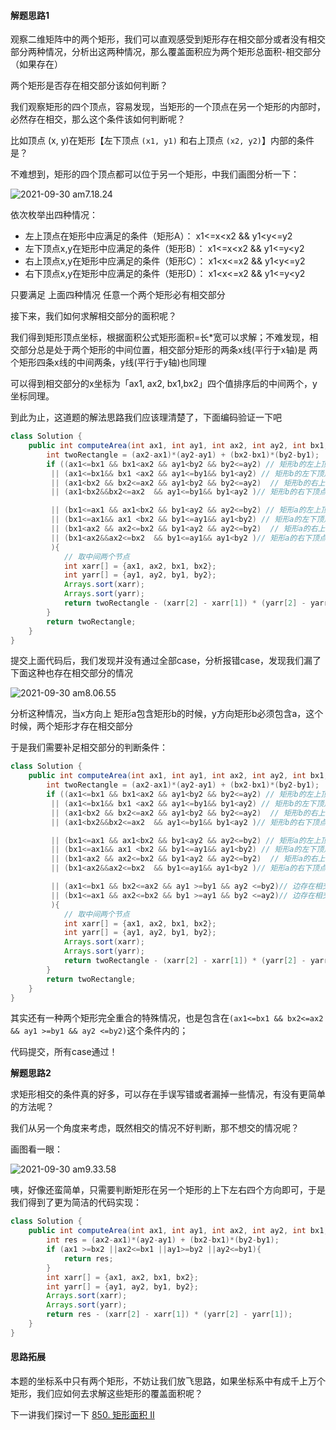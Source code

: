 #### 解题思路1

观察二维矩阵中的两个矩形，我们可以直观感受到矩形存在相交部分或者没有相交部分两种情况，分析出这两种情况，那么覆盖面积应为两个矩形总面积-相交部分（如果存在）

两个矩形是否存在相交部分该如何判断？

我们观察矩形的四个顶点，容易发现，当矩形的一个顶点在另一个矩形的内部时，必然存在相交，那么这个条件该如何判断呢？

比如顶点 (x, y)在矩形【左下顶点 `(x1, y1)` 和右上顶点 `(x2, y2)`】内部的条件是？

不难想到，矩形的四个顶点都可以位于另一个矩形，中我们画图分析一下：

![2021-09-30 am7.18.24](/Users/dw/Documents/Pictures/blog/2021-09-30%20am7.18.24-20210930095202858.png)



依次枚举出四种情况：

- 左上顶点在矩形中应满足的条件（矩形A）： x1<=x<x2 && y1<y<=y2 
-  左下顶点x,y在矩形中应满足的条件（矩形B）： x1<=x<x2 && y1<=y<y2
-  右上顶点x,y在矩形中应满足的条件（矩形C）： x1<x<=x2 && y1<y<=y2 
-  右下顶点x,y在矩形中应满足的条件（矩形D）： x1<x<=x2  && y1<=y<y2



只要满足 上面四种情况 任意一个两个矩形必有相交部分



接下来，我们如何求解相交部分的面积呢？



我们得到矩形顶点坐标，根据面积公式矩形面积=长*宽可以求解；不难发现，相交部分总是处于两个矩形的中间位置，相交部分矩形的两条x线(平行于x轴)是 两个矩形四条x线的中间两条，y线(平行于y轴)也同理

可以得到相交部分的x坐标为「ax1, ax2, bx1,bx2」四个值排序后的中间两个，y坐标同理。



到此为止，这道题的解法思路我们应该理清楚了，下面编码验证一下吧

```java
class Solution {
    public int computeArea(int ax1, int ay1, int ax2, int ay2, int bx1, int by1, int bx2, int by2) {
        int twoRectangle = (ax2-ax1)*(ay2-ay1) + (bx2-bx1)*(by2-by1);
        if ((ax1<=bx1 && bx1<ax2 && ay1<by2 && by2<=ay2) // 矩形b的左上顶点（bx1,by2）在矩形a中
         || (ax1<=bx1&& bx1 <ax2 && ay1<=by1&& by1<ay2) // 矩形b的左下顶点（bx1,by1）在矩形a中
         || (ax1<bx2 && bx2<=ax2 && ay1<by2 && by2<=ay2)  // 矩形b的右上顶点（bx2,by2）在矩形a中
         || (ax1<bx2&&bx2<=ax2  && ay1<=by1&& by1<ay2 )// 矩形b的右下顶点（bx2,by1）在矩形a中

         || (bx1<=ax1 && ax1<bx2 && by1<ay2 && ay2<=by2) // 矩形a的左上顶点（ax1,ay2）在矩形b中
         || (bx1<=ax1&& ax1 <bx2 && by1<=ay1&& ay1<by2) // 矩形a的左下顶点（ax1,ay1）在矩形b中
         || (bx1<ax2 && ax2<=bx2 && by1<ay2 && ay2<=by2)  // 矩形a的右上顶点（ax2,ay2）在矩形b中
         || (bx1<ax2&&ax2<=bx2  && by1<=ay1&& ay1<by2 )// 矩形a的右下顶点（ax2,ay1）在矩形b中
         ){
            // 取中间两个节点
            int xarr[] = {ax1, ax2, bx1, bx2};
            int yarr[] = {ay1, ay2, by1, by2};
            Arrays.sort(xarr);
            Arrays.sort(yarr);
            return twoRectangle - (xarr[2] - xarr[1]) * (yarr[2] - yarr[1]);
        }
        return twoRectangle;
    }
}
```



提交上面代码后，我们发现并没有通过全部case，分析报错case，发现我们漏了下面这种也存在相交部分的情况



![2021-09-30 am8.06.55](/Users/dw/Documents/Pictures/blog/2021-09-30%20am8.06.55-2966722.png)



分析这种情况，当x方向上 矩形a包含矩形b的时候，y方向矩形b必须包含a，这个时候，两个矩形才存在相交部分



于是我们需要补足相交部分的判断条件：



```java
class Solution {
    public int computeArea(int ax1, int ay1, int ax2, int ay2, int bx1, int by1, int bx2, int by2) {
        int twoRectangle = (ax2-ax1)*(ay2-ay1) + (bx2-bx1)*(by2-by1);
        if ((ax1<=bx1 && bx1<ax2 && ay1<by2 && by2<=ay2) // 矩形b的左上顶点（bx1,by2）在矩形a中
         || (ax1<=bx1&& bx1 <ax2 && ay1<=by1&& by1<ay2) // 矩形b的左下顶点（bx1,by1）在矩形a中
         || (ax1<bx2 && bx2<=ax2 && ay1<by2 && by2<=ay2)  // 矩形b的右上顶点（bx2,by2）在矩形a中
         || (ax1<bx2&&bx2<=ax2  && ay1<=by1&& by1<ay2 )// 矩形b的右下顶点（bx2,by1）在矩形a中

         || (bx1<=ax1 && ax1<bx2 && by1<ay2 && ay2<=by2) // 矩形a的左上顶点（ax1,ay2）在矩形b中
         || (bx1<=ax1&& ax1 <bx2 && by1<=ay1&& ay1<by2) // 矩形a的左下顶点（ax1,ay1）在矩形b中
         || (bx1<ax2 && ax2<=bx2 && by1<ay2 && ay2<=by2)  // 矩形a的右上顶点（ax2,ay2）在矩形b中
         || (bx1<ax2&&ax2<=bx2  && by1<=ay1&& ay1<by2 )// 矩形a的右下顶点（ax2,ay1）在矩形b中

         || (ax1<=bx1 && bx2<=ax2 && ay1 >=by1 && ay2 <=by2)// 边存在相交部分（a水平方向更长）
         || (bx1<=ax1 && ax2<=bx2 && by1 >=ay1 && by2 <=ay2)// 边存在相交部分（b水平方向更长）
         ){
            // 取中间两个节点
            int xarr[] = {ax1, ax2, bx1, bx2};
            int yarr[] = {ay1, ay2, by1, by2};
            Arrays.sort(xarr);
            Arrays.sort(yarr);
            return twoRectangle - (xarr[2] - xarr[1]) * (yarr[2] - yarr[1]);
        }
        return twoRectangle;
    }
}
```



其实还有一种两个矩形完全重合的特殊情况，也是包含在`(ax1<=bx1 && bx2<=ax2 && ay1 >=by1 && ay2 <=by2)`这个条件内的；

代码提交，所有case通过！



**解题思路2**

求矩形相交的条件真的好多，可以存在手误写错或者漏掉一些情况，有没有更简单的方法呢？

我们从另一个角度来考虑，既然相交的情况不好判断，那不想交的情况呢？

画图看一眼：

![2021-09-30 am9.33.58](/Users/dw/Documents/Pictures/blog/2021-09-30%20am9.33.58-2966722.png)





咦，好像还蛮简单，只需要判断矩形在另一个矩形的上下左右四个方向即可，于是我们得到了更为简洁的代码实现：



```java
class Solution {
    public int computeArea(int ax1, int ay1, int ax2, int ay2, int bx1, int by1, int bx2, int by2) {
        int res = (ax2-ax1)*(ay2-ay1) + (bx2-bx1)*(by2-by1);
        if (ax1 >=bx2 ||ax2<=bx1 ||ay1>=by2 ||ay2<=by1){
            return res; 
        }
        int xarr[] = {ax1, ax2, bx1, bx2};
        int yarr[] = {ay1, ay2, by1, by2};
        Arrays.sort(xarr);
        Arrays.sort(yarr);
        return res - (xarr[2] - xarr[1]) * (yarr[2] - yarr[1]);
    }
}
```



#### 思路拓展

本题的坐标系中只有两个矩形，不妨让我们放飞思路，如果坐标系中有成千上万个矩形，我们应如何去求解这些矩形的覆盖面积呢？

下一讲我们探讨一下 [850. 矩形面积 II](https://leetcode-cn.com/problems/rectangle-area-ii/)

